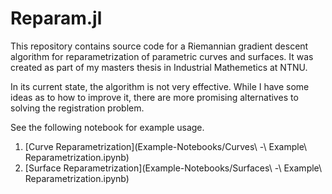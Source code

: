 # Reparam.jl
This repository contains source code for a Riemannian gradient descent algorithm for reparametrization of parametric curves and surfaces. It was created as part of my masters thesis in Industrial Mathemetics at NTNU.

In its current state, the algorithm is not very effective. While I have some ideas as to how to improve it, there are more promising alternatives to solving the registration problem. 

See the following notebook for example usage.
1. [Curve Reparametrization](Example-Notebooks/Curves\ -\ Example\ Reparametrization.ipynb)
2. [Surface Reparametrization](Example-Notebooks/Surfaces\ -\ Example\ Reparametrization.ipynb)
